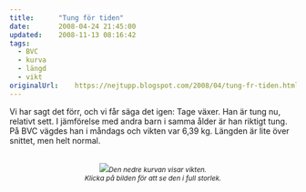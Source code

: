 ```yaml
---
title:		"Tung för tiden"
date:		2008-04-24 21:45:00
updated:	2008-11-13 08:16:42
tags: 
  - BVC
  - kurva
  - längd
  - vikt	
originalUrl:	https://nejtupp.blogspot.com/2008/04/tung-fr-tiden.html
---
```


Vi har sagt det förr, och vi får säga det igen: Tage växer. Han är tung nu, relativt sett. I jämförelse med andra barn i samma ålder är han riktigt tung. På BVC vägdes han i måndags och vikten var 6,39 kg. Längden är lite över snittet, men helt normal.<br><br><div style="text-align: center;"><img src="../../../../img/tage-anonym-kurva.jpg"><span style="font-size:85%;"><span style="font-style: italic;">Den nedre kurvan visar vikten.<br>Klicka på bilden för att se den i full storlek.</span></span><br></div>
<!-- no comments on this post -->